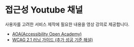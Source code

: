 # 접근성 Youtube 채널

사용자를 고려한 서비스 제작에 필요한 내용을 영상 강의로 제공합니다.

- [AOA(Accessibility Open Academy)](https://www.youtube.com/channel/UCTI6h7Vb05Td63qHQ3wjySQ)
- [WCAG 2.1 러닝 가이드 (추가 성공 기준 해설)](https://www.youtube.com/watch?v=qlWX_BVNec0&list=PLAl17zBU4FvifRn5MTzw5lVvToCjHytiX)